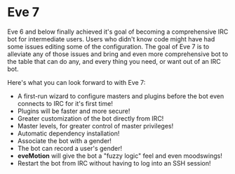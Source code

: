 # Eve 7

Eve 6 and below finally achieved it's goal of becoming a comprehensive IRC bot for intermediate users. Users who didn't know code might have had some issues editing some of the configuration. The goal of Eve 7 is to alleviate any of those issues and bring and even more comprehensive bot to the table that can do any, and every thing you need, or want out of an IRC bot. 

Here's what you can look forward to with Eve 7:

  - A first-run wizard to configure masters and plugins before the bot even connects to IRC for it's first time!
  - Plugins will be faster and more secure!
  - Greater customization of the bot directly from IRC!
  - Master levels, for greater control of master privileges!
  - Automatic dependency installation!
  - Associate the bot with a gender!
  - The bot can record a user's gender!
  - **eveMotion** will give the bot a "fuzzy logic" feel and even moodswings!
  - Restart the bot from IRC without having to log into an SSH session!
